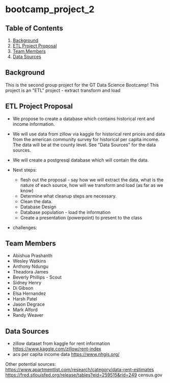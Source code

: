 # bootcamp_project_2

## Table of Contents
1. [Background](#background)
2. [ETL Project Proposal](#etlprojectproposal)
3. [Team Members](#teammembers)
4. [Data Sources](#datasources)

## Background
This is the second group project for the GT Data Science Bootcamp!
This project is an "ETL" project - extract transform and load

## ETL Project Proposal
* We propose to create a database which contains historical rent and income information. 

* We will use data from zillow via kaggle for historical rent prices and data from the american community survey for historical per capita income. The data will be at the county level. See "Data Sources" for the data sources. 

 * We will create a postgresql database which will contain the data. 

* Next steps:
  * flesh out the proposal - say how we will extract the data, what is the nature of each source, how will we transform and load (as far as we know)
  * Determine what cleanup steps are necessary. 
  * Clean the data. 
  * Database Design
  * Database population - load the information
  * Create a presentation (powerpoint) to present to the class
  
* challenges:

## Team Members
* Abishua Prashanth
* Wesley Watkins
* Anthony Ndungu
* Theadora James
* Beverly Phillips - Scout
* Sidney Henry
* Di Gibson
* Elsa Hernandez
* Harsh Patel
* Jason Degrace
* Mark Alford
* Randy Weaver

## Data Sources
* zillow dataset from kaggle for rent information
https://www.kaggle.com/zillow/rent-index
* acs per capita income data
https://www.nhgis.org/

Other potential sources:
https://www.apartmentlist.com/research/category/data-rent-estimates
https://fred.stlouisfed.org/release/tables?eid=259515&rid=249
census.gov
